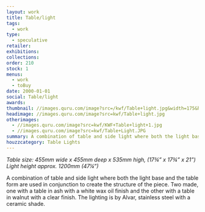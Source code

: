 ```yaml
---
layout: work
title: Table/light
tags:
  - work
type:
  - speculative
retailer:
exhibitions:
collections:
order: 210
stock: 1
menus:
  - work
  - toBuy
date: 2000-01-01
social: Table/light
awards:
thumbnail: //images.quru.com/image?src=/kwf/Table+light.jpg&width=175&height=175&fill=auto&top=0.15&bottom=0.85
headimage: //images.quru.com/image?src=kwf/Table+light.jpg
otherimages:
  - //images.quru.com/image?src=kwf/KWF+Table+light+1.jpg
  - //images.quru.com/image?src=kwf/Table+Light.JPG
summary: A combination of table and side light where both the light base and the table form are used in conjunction to create the structure of the piece
houzzcategory: Table Lights
---
```

_Table size: 455mm wide x 455mm deep x 535mm high, (17&frac34;&rdquo; x 17&frac34;&rdquo; x 21&rdquo;)_  
_Light height approx. 1200mm (47&frac14;&rdquo;)_

A combination of table and side light where both the light base and the table form are used in conjunction to create the structure of the piece. Two made, one with a table in ash with a white wax oil finish and the other with a table in walnut with a clear finish. The lighting is by Alvar, stainless steel with a ceramic shade.
